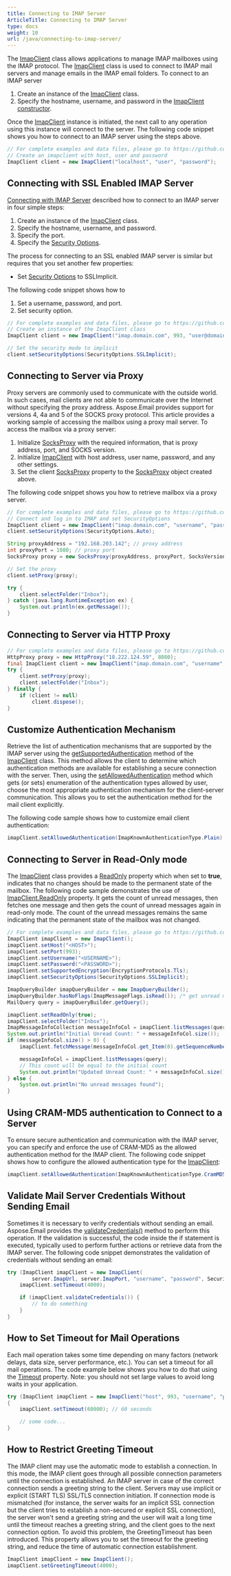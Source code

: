 ```yaml
---
title: Connecting to IMAP Server
ArticleTitle: Connecting to IMAP Server
type: docs
weight: 10
url: /java/connecting-to-imap-server/
---
```



The [ImapClient](https://reference.aspose.com/email/java/com.aspose.email/imapclient/) class allows applications to manage IMAP mailboxes using the IMAP protocol. The [ImapClient](https://reference.aspose.com/email/java/com.aspose.email/imapclient/) class is used to connect to IMAP mail servers and manage emails in the IMAP email folders. To connect to an IMAP server

1. Create an instance of the [ImapClient](https://reference.aspose.com/email/java/com.aspose.email/imapclient/) class.
1. Specify the hostname, username, and password in the [ImapClient constructor](https://reference.aspose.com/email/java/com.aspose.email/imapclient/).

Once the [ImapClient](https://reference.aspose.com/email/java/com.aspose.email/imapclient/) instance is initiated, the next call to any operation using this instance will connect to the server. The following code snippet shows you how to connect to an IMAP server using the steps above.

~~~Java
// For complete examples and data files, please go to https://github.com/aspose-email/Aspose.Email-for-Java
// Create an imapclient with host, user and password
ImapClient client = new ImapClient("localhost", "user", "password");
~~~

## **Connecting with SSL Enabled IMAP Server**

[Connecting with IMAP Server](/email/java/connecting-to-imap-server#connecting-with-imap-server) described how to connect to an IMAP server in four simple steps:

1. Create an instance of the [ImapClient](https://reference.aspose.com/email/java/com.aspose.email/imapclient/) class.
1. Specify the hostname, username, and password.
1. Specify the port.
1. Specify the [Security Options](https://reference.aspose.com/email/java/com.aspose.email/securityoptions/).

The process for connecting to an SSL enabled IMAP server is similar but requires that you set another few properties:

- Set [Security Options](https://reference.aspose.com/email/java/com.aspose.email/securityoptions/) to SSLImplicit.

The following code snippet shows how to

1. Set a username, password, and port.
1. Set security option.

~~~Java
// For complete examples and data files, please go to https://github.com/aspose-email/Aspose.Email-for-Java
// Create an instance of the ImapClient class
ImapClient client = new ImapClient("imap.domain.com", 993, "user@domain.com", "pwd");

// Set the security mode to implicit
client.setSecurityOptions(SecurityOptions.SSLImplicit);
~~~

## **Connecting to Server via Proxy**

Proxy servers are commonly used to communicate with the outside world. In such cases, mail clients are not able to communicate over the Internet without specifying the proxy address. Aspose.Email provides support for versions 4, 4a and 5 of the SOCKS proxy protocol. This article provides a working sample of accessing the mailbox using a proxy mail server. To access the mailbox via a proxy server:

1. Initialize [SocksProxy](https://reference.aspose.com/email/java/com.aspose.email/socksproxy/) with the required information, that is proxy address, port, and SOCKS version.
1. Initialize [ImapClient](https://reference.aspose.com/email/java/com.aspose.email/imapclient/) with host address, user name, password, and any other settings.
1. Set the client [SocksProxy](https://reference.aspose.com/email/java/com.aspose.email/socksproxy/) property to the [SocksProxy](https://reference.aspose.com/email/java/com.aspose.email/socksproxy/) object created above.

The following code snippet shows you how to retrieve mailbox via a proxy server.

~~~Java
// For complete examples and data files, please go to https://github.com/aspose-email/Aspose.Email-for-Java
// Connect and log in to IMAP and set SecurityOptions
ImapClient client = new ImapClient("imap.domain.com", "username", "password");
client.setSecurityOptions(SecurityOptions.Auto);

String proxyAddress = "192.168.203.142"; // proxy address
int proxyPort = 1080; // proxy port
SocksProxy proxy = new SocksProxy(proxyAddress, proxyPort, SocksVersion.SocksV5);

// Set the proxy
client.setProxy(proxy);

try {
    client.selectFolder("Inbox");
} catch (java.lang.RuntimeException ex) {
    System.out.println(ex.getMessage());
}
~~~

## **Connecting to Server via HTTP Proxy**

~~~Java
// For complete examples and data files, please go to https://github.com/aspose-email/Aspose.Email-for-Java
HttpProxy proxy = new HttpProxy("18.222.124.59", 8080);
final ImapClient client = new ImapClient("imap.domain.com", "username", "password");
try {
    client.setProxy(proxy);
    client.selectFolder("Inbox");
} finally {
    if (client != null)
        client.dispose();
}
~~~

## **Customize Authentication Mechanism**

Retrieve the list of authentication mechanisms that are supported by the IMAP server using the [getSupportedAuthentication](https://reference.aspose.com/email/java/com.aspose.email/imapclient/#getSupportedAuthentication--) method of the [ImapClient](https://reference.aspose.com/email/java/com.aspose.email/imapclient/) class. This method allows the client to determine which authentication methods are available for establishing a secure connection with the server. Then, using the [setAllowedAuthentication](https://reference.aspose.com/email/java/com.aspose.email/imapclient/#setAllowedAuthentication-long-) method which gets (or sets) enumeration of the authentication types allowed by user, choose the most appropriate authentication mechanism for the client-server communication. This allows you to set the authentication method for the mail client explicitly.

The following code sample shows how to customize email client authentication:

```java
imapClient.setAllowedAuthentication(ImapKnownAuthenticationType.Plain);
```

## **Connecting to Server in Read-Only mode**

The [ImapClient](https://reference.aspose.com/email/java/com.aspose.email/imapclient/) class provides a [ReadOnly](https://reference.aspose.com/email/java/com.aspose.email/imapclient/#setReadOnly-boolean-) property which when set to **true**, indicates that no changes should be made to the permanent state of the mailbox. The following code sample demonstrates the use of [ImapClient.ReadOnly](https://reference.aspose.com/email/java/com.aspose.email/imapclient/#setReadOnly-boolean-) property. It gets the count of unread messages, then fetches one message and then gets the count of unread messages again in read-only mode. The count of the unread messages remains the same indicating that the permanent state of the mailbox was not changed.

~~~Java
// For complete examples and data files, please go to https://github.com/aspose-email/Aspose.Email-for-Java
ImapClient imapClient = new ImapClient();
imapClient.setHost("<HOST>");
imapClient.setPort(993);
imapClient.setUsername("<USERNAME>");
imapClient.setPassword("<PASSWORD>");
imapClient.setSupportedEncryption(EncryptionProtocols.Tls);
imapClient.setSecurityOptions(SecurityOptions.SSLImplicit);

ImapQueryBuilder imapQueryBuilder = new ImapQueryBuilder();
imapQueryBuilder.hasNoFlags(ImapMessageFlags.isRead()); /* get unread messages. */
MailQuery query = imapQueryBuilder.getQuery();

imapClient.setReadOnly(true);
imapClient.selectFolder("Inbox");
ImapMessageInfoCollection messageInfoCol = imapClient.listMessages(query);
System.out.println("Initial Unread Count: " + messageInfoCol.size());
if (messageInfoCol.size() > 0) {
    imapClient.fetchMessage(messageInfoCol.get_Item(0).getSequenceNumber());

    messageInfoCol = imapClient.listMessages(query);
    // This count will be equal to the initial count
    System.out.println("Updated Unread Count: " + messageInfoCol.size());
} else {
    System.out.println("No unread messages found");
}
~~~

## **Using CRAM-MD5 authentication to Connect to a Server**

To ensure secure authentication and communication with the IMAP server, you can specify and enforce the use of CRAM-MD5 as the allowed authentication method for the IMAP client. The following code snippet shows how to configure the allowed authentication type for the [ImapClient](https://reference.aspose.com/email/java/com.aspose.email/imapclient/):

```java
imapClient.setAllowedAuthentication(ImapKnownAuthenticationType.CramMD5);
```
## **Validate Mail Server Credentials Without Sending Email**

Sometimes it is necessary to verify credentials without sending an email. Aspose.Email provides the [validateCredentials()](https://reference.aspose.com/email/java/com.aspose.email/imapclient/#validateCredentials--) method to perform this operation. If the validation is successful, the code inside the if statement is executed, typically used to perform further actions or retrieve data from the IMAP server. The following code snippet demonstrates the validation of credentials without sending an email:

```java
try (ImapClient imapClient = new ImapClient(
        server.ImapUrl, server.ImapPort, "username", "password", SecurityOptions.Auto)) {
    imapClient.setTimeout(4000);

    if (imapClient.validateCredentials()) {
        // to do something
    }
}
```

## **How to Set Timeout for Mail Operations**

Each mail operation takes some time depending on many factors (network delays, data size, server performance, etc.). You can set a timeout for all mail operations. The code example below shows you how to do that using the [Timeout](https://reference.aspose.com/email/java/com.aspose.email/imapclient/#setTimeout-int-) property. Note: you should not set large values to avoid long waits in your application.

~~~Java
try (ImapClient imapClient = new ImapClient("host", 993, "username", "password", SecurityOptions.SSLImplicit))
{
    imapClient.setTimeout(60000); // 60 seconds

    // some code...
}
~~~

## **How to Restrict Greeting Timeout**

The IMAP client may use the automatic mode to establish a connection. In this mode, the IMAP client goes through all possible connection parameters until the connection is established. An IMAP server in case of the correct connection sends a greeting string to the client. Servers may use implicit or explicit (START TLS) SSL/TLS connection initiation. If connection mode is mismatched (for instance, the server waits for an implicit SSL connection but the client tries to establish a non-secured or explicit SSL connection), the server won't send a greeting string and the user will wait a long time until the timeout reaches a greeting string, and the client goes to the next connection option. To avoid this problem, the GreetingTimeout has been introduced. This property allows you to set the timeout for the greeting string, and reduce the time of automatic connection establishment.

```java
ImapClient imapClient = new ImapClient();
imapClient.setGreetingTimeout(4000);
```
